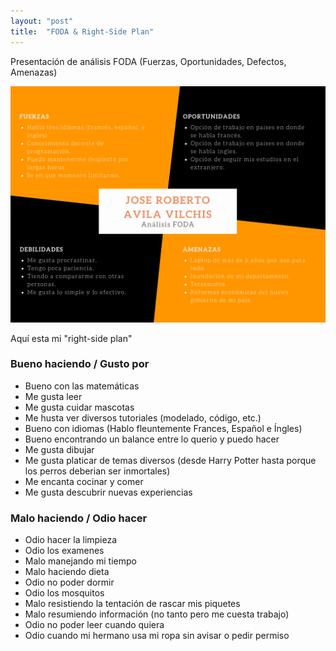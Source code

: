 ```yaml
---
layout: "post"
title:  "FODA & Right-Side Plan"
---
```


Presentación de análisis FODA (Fuerzas, Oportunidades, Defectos, Amenazas)

![FODA PERSONAL](\images\Foda.png)

Aquí esta mi "right-side plan"

### Bueno haciendo / Gusto por
*	Bueno con las matemáticas
*	Me gusta leer
*	Me gusta cuidar mascotas
*	Me husta ver diversos tutoriales (modelado, código, etc.)
*	Bueno con idiomas (Hablo fleuntemente Frances, Español e Íngles)
*	Bueno encontrando un balance entre lo querio y puedo hacer
*	Me gusta dibujar
*	Me gusta platicar de temas diversos (desde Harry Potter hasta porque los perros deberian ser inmortales)
*	Me encanta cocinar y comer
*	Me gusta descubrir nuevas experiencias

### Malo haciendo / Odio hacer
*	Odio hacer la limpieza
*	Odio los examenes
*	Malo manejando mi tiempo
*	Malo haciendo dieta
*	Odio no poder dormir
*	Odio los mosquitos
*	Malo resistiendo la tentación de rascar mis piquetes  
*	Malo resumiendo información (no tanto pero me cuesta trabajo)
*	Odio no poder leer cuando quiera
*	Odio cuando mi hermano usa mi ropa sin avisar o pedir permiso
